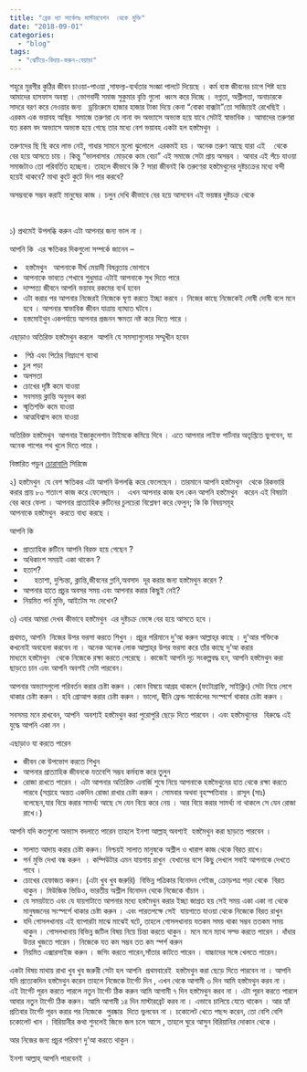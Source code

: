 ```yaml
---
title: "ব্রেক দ্যা সার্কেলঃ মাস্টারবেশন  থেকে মুক্তি"
date: "2018-09-01"
categories: 
  - "blog"
tags: 
  - "ঝেটিয়ে-বিদায়-করুন-বেয়াড়া"
---
```


শহুরে মুরগীর কুঠির জীবন চাওয়া-পাওয়া ,সাফল্য-ব্যর্থতার সংজ্ঞা পালটে দিয়েছে । কর্ম ব্যস্ত জীবনের চাপে পিষ্ট হয়ে আমাদের হাসফাস অবস্থা । ভোগবাদী সমাজ সুকুমার বৃত্তি গুলো  ধ্বংস করে দিচ্ছে । নগ্নতা, অশ্লীলতা, অনাচারকে সাদরে বরণ করে নেওয়ার জন্য   ড্রয়িংরুমে হাজার হাজার টাকা দিয়ে কেনা “বোকা বাক্সটা”তো সাজিয়েই রেখেছিই । এরকম এক ভয়াবহ অস্থির  সমাজে তরুণরা যে নানা বদ অভ্যাসে অভ্যস্ত হয়ে যাবে সেটাই স্বাভাবিক । আমাদের তরুণরা যত রকম বদ অভ্যাসে অভ্যস্ত হয়ে গেছে তার মধ্যে বেশ ভয়াবহ একটা হল হস্তমৈথুন  ।

তরুণদের ছি ছি করে লাভ নেই, গাধার সামনে মুলো ঝুলোলে  এরকমই হয় । অনেক তরুণ আছে যারা এই    থেকে বের হয়ে আসতে চায় । কিন্তু “ভালবাসার  মোড়কে কাম বেচা” এই সমাজে সেটা প্রায় অসম্ভব । আবার এই পঁচে যাওয়া সমাজটাও তো পরিবর্তিত হচ্ছেনা। তাহলে কীভাবে কি ? সারা জীবনই কি তরুণেরা হস্তমৈথুনের দুষ্টচক্রের মধ্যে বন্দী হয়েই থাকবে? মাথা কুটে কুটে দিন পার করবে?

অসম্ভবকে সম্ভব করাই মানুষের কাজ । চলুন দেখি কীভাবে বের হয়ে আসবেন এই ভয়ঙ্কর দুষ্টচক্র থেকে

 

১) প্রথমেই উপলব্ধি করুন এটা আপনার জন্য ভাল না ।

আপনি কি  এর ক্ষতিকর দিকগুলো সম্পর্কে জানেন –

-  হস্তমৈথুন   আপনাকে দীর্ঘ মেয়াদী বিষন্নতায় ভোগাবে
- আপনাকে ভাবতে শেখাবে শুধুমাত্র এটাই আপনাকে সুখ দিতে পারে
- দাম্পত্য জীবনে আপনি ভয়াবহ রকমের ব্যর্থ হবেন
- এটা করার পর আপনার নিজেরই নিজেকে ঘৃণা করতে ইচ্ছা করবে । নিজের কাছে নিজেকেই দোষী দোষী বলে মনে হবে । আপনার স্বাভাবিক জীবন যাত্রায় ব্যাঘাত ঘটবে।
- হস্তমোইথুন একপর্যায়ে আপনার প্রজনন ক্ষমতা নষ্ট করে দিতে পারে ।

এছাড়াও অতিরিক্ত হস্তমৈথুন করলে  আপনি যে সমস্যাগুলোর সম্মুখীন হবেন

-  পিঠ এবং পিঠের নিম্নাংশে ব্যাথা
- চুল পড়া
- অলসতা
- চোখের দৃষ্টি কমে যাওয়া
- সবসময় ক্লান্তি অনুভব করা
- স্মৃতিশক্তি কমে যাওয়া
- আত্মবিশ্বাস কমে যাওয়া

অতিরিক্ত হস্তমৈথুন  আপনার ইজাকুলেশান টাইমকে কমিয়ে দিবে । এতে আপনার লাইফ পার্টনার অতৃপ্তিতে ভুগবেন, যা অনেক পাপের পথ খুলে দিতে পারে ।

বিস্তারিত পড়ুন [চোরাবালি](http://lostmodesty.blogspot.com/search/label/%E0%A6%9A%E0%A7%8B%E0%A6%B0%E0%A6%BE%E0%A6%AC%E0%A6%BE%E0%A6%B2%E0%A6%BF) সিরিজে

২) হস্তমৈথুন  যে বেশ ক্ষতিকর এটা আপনি উপলব্ধি করে ফেলেছেন । তারমানে আপনি হস্তমৈথুন   থেকে রিকভারি করার প্রায় ৮০ শতাংশ কাজ করে ফেলেছনে ।   এখন আপনার কাজ হল কেন আপনি হস্তমৈথুন   করেন এই বিষয়টা বের করে ফেলা । আপনার প্রাত্যাহিক রুটিনের চুলচেরা বিশ্লেষণ করে ফেলুন; কি কি বিষয়সমূহ আপনাকে হস্তমৈথুন  করতে বাধ্য করছে ।

আপনি কি

- প্রাত্যাহিক রুটিনে আপনি বিরক্ত হয়ে গেছেন ?
- অধিকাংশ সময়ই একা থাকেন ?
- হতাশ?
-      হতাশা, দুশ্চিন্তা, ক্লান্তি,জীবনের গ্লানি,অবসাদ  দূর করার জন্য হস্তমৈথুন করেন ?
- আপনার হাতে প্রচুর অবসর সময় এবং আপনার করার কিছুই নেই?
- নিয়মিত পর্ন মুভি, আইটেম সং দেখেন?

৩) এবার আমরা দেখব কীভাবে হস্তমৈথুন  এর দুষ্টচক্র ভেঙ্গে বের হয়ে আসতে হবে ।

প্রথমত, আপনি  নিজের উপর ভরসা করতে শিখুন । প্রচুর পরিমানে দু’আ করুন আল্লাহ্‌র কাছে । দু’আর শক্তিকে কখনোই অবহেলা করবেন না । অনেক অনেক লোক আল্লাহ্‌র উপর ভরসা করে তাঁর কাছে দু’আ করার মাধ্যমে হস্তমৈথুন   থেকে নিজেকে রক্ষা করতে পেরেছে । কাজেই আপনি দৃঢ় সংকল্পবদ্ধ হন, আপনি হস্তমৈথুন করা ছাড়তে চান এবং আপনি অবশই সেটা পারবেন।

আপনার অভ্যাসগুলো পরিবর্তন করার চেষ্টা করুন । কোন বিষয়ে আগ্রহ থাকলে (ফটোগ্রাফি, সাইক্লিং) সেটা নিয়ে লেগে থাকার চেষ্টা করুন । হবি গ্রোআপ করার চেষ্টা করুন । ভালো, দ্বীনি ফ্রেন্ড সার্কেলের সংস্পর্শে থাকার চেষ্টা করুন ।

সবসময় মনে রাখবেন, আপনি  অবশ্যই হস্তমৈথুন করা পুরোপুরি ছেড়ে দিতে পারবেন । এবং হস্তমৈথুনের   বিরুদ্ধে এই যুদ্ধে আপনি একা নন ।

এছাড়াও যা করতে পারেন

- জীবন কে উপভোগ করতে শিখুন
- আপনার প্রাত্যাহিক জীবনকে যতবেশি সম্ভব কর্মব্যস্ত করে তুলুন
- রোজা রাখতে পারেন । এটা আপনার অতিরিক্ত এনার্জি শুষে নিয়ে আপনাকে হস্তমৈথুনের হাত থেকে রক্ষা করতে পারবে (সপ্তাহে অন্তত একদিন রোজা রাখার চেষ্টা করুন । সোমবার অথবা বৃহস্পতিবার । রাসূল (সাঃ) বলেছেন,যার বিয়ে করার সামর্থ্য আছে সে যেন বিয়ে করে নেয় । আর বিয়ে করার সামর্থ্য না থাকলে সে যেন রোজা রাখে।)

আপনি যদি কতগুলো অভ্যাস বদলাতে পারেন তাহলে ইনশা আল্লাহ্‌ অবশ্যই  হস্তমৈথুন করা ছাড়তে পারবেন ।

- সালাত আদায় করার চেষ্টা করুন। নিশ্চয়ই সালাত মানুষকে অশ্লীল ও খারাপ কাজ থেকে বিরত রাখে।
- পর্ন মুভি দেখা বন্ধ করুন  । কম্পিউটার এমন যায়গায় রাখুন  যেখানের বসে কিছু দেখলে সবাই আপনাকে দেখতে পাবে ।
- চোখের হেফাজত করুন। (এটা খুব খুব জরুরি)  বিভিন্ন পত্রিকার বিনোদন পেইজ, ক্রোড়পত্র পড়া থেকে  বিরত থাকুন । মিউজিক ভিডিও, ভারতীয় অশ্লীল বিনোদন থেকে নিজেকে বাঁচান ।
- যে সময়টাতে এবং যে যায়গাটাতে আপনার মধ্যে হস্তমৈথুন করার ইচ্ছা জাগ্রত হয় সেই সময় একা একা না থেকে মানুষজনের সংস্পর্শে থাকার চেষ্টা করুন । এবং পারতপক্ষে সেই  যায়গাতে যাওয়া থেকে নিজেকে বিরত রাখুন
- যদি গোসলখানায় এই ব্যাপারটা মাঝে মাঝেই ঘটে, তাহলে গোসলখানায় যতকম সময় থাকা সম্ভব ততকম সময় থাকুন । গোসলখানায় বিভিন্ন জটিল বিষয় নিয়ে চিন্তা করতে থাকুন । মনে মনে ম্যাথ সল্ভ করতে পারেন । ধাঁধার উত্তর খুজতে পারেন । নিজেকে যত কম সম্ভব তত কম স্পর্শ করুন
- নিয়মিত এক্সারসাইজ করুন । জগিং করতে পারেন,সাঁতার কাটতে পারেন । বাচ্চাদের সঙ্গে খেলতে পারেন।

একটা বিষয় মাথায় রাখা খুব খুব জরুরী সেটা হল আপনি  প্রথমবারেই  হস্তমৈথুন করা ছেড়ে দিতে পারবেন না । আপনি যদি প্রত্যেকদিন হস্তমৈথুন করেন তাহলে নিজেকে টার্গেট দিন , এখন থেকে আগামী ৩ দিন আমি হস্তমৈথুন করব না । এই টার্গেট পূরন করতে পারলে নতুন টার্গেট ঠিক করুন আমি আগামী ৭ দিন হস্তমৈথুন করব না । এটা পূরন করতে পারলে আবার নতুন টার্গেট ঠিক করুন। আমি আগামী ১৪ দিন মাস্টারব্রেট করব না । এভাবে চালিয়ে যেতে থাকেন । আর হ্যাঁ প্রতিবার টার্গেট পূরন করার পর নিজেকে  পুরষ্কার  দিতে ভুলবেন না । চকোলেট খেতে পছন্দ করেন, তো বেশি বেশি চকোলেট খান । বিরিয়ানীর কথা শুনলেই জিভে জল চলে আসে , তাহলে ঘুরে আসুন বিরিয়ানির দোকান থেকে ।

আর নিজের জন্য প্রচুর পরিমাণ দু’আ করতে থাকুন ।

ইনশা আল্লাহ্‌ আপনি পারবেনই  ।
